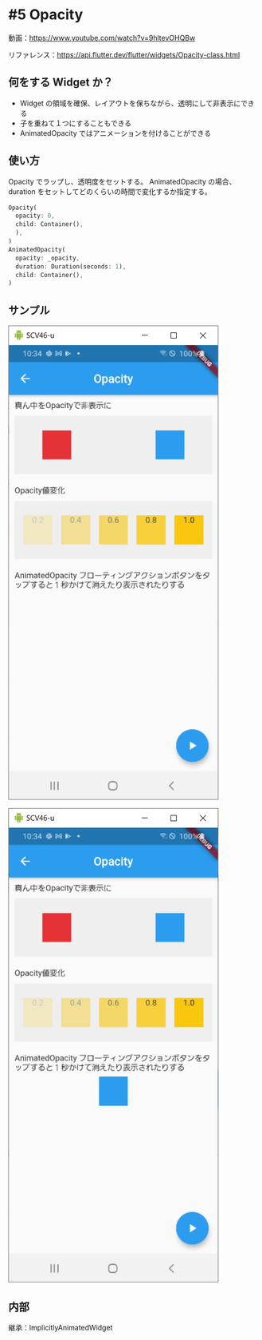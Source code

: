 # #5 Opacity

動画：https://www.youtube.com/watch?v=9hltevOHQBw

リファレンス：https://api.flutter.dev/flutter/widgets/Opacity-class.html

## 何をする Widget か？

- Widget の領域を確保、レイアウトを保ちながら、透明にして非表示にできる
- 子を重ねて１つにすることもできる
- AnimatedOpacity ではアニメーションを付けることができる

## 使い方

Opacity でラップし、透明度をセットする。
AnimatedOpacity の場合、duration をセットしてどのくらいの時間で変化するか指定する。

```dart
Opacity(
  opacity: 0,
  child: Container(),
  ),
)
AnimatedOpacity(
  opacity: _opacity,
  duration: Duration(seconds: 1),
  child: Container(),
)
```

## サンプル

![image-20210721223421386](image-20210721223421386.png)

![image-20210721223432459](image-20210721223432459.png)

## 内部

継承：ImplicitlyAnimatedWidget
